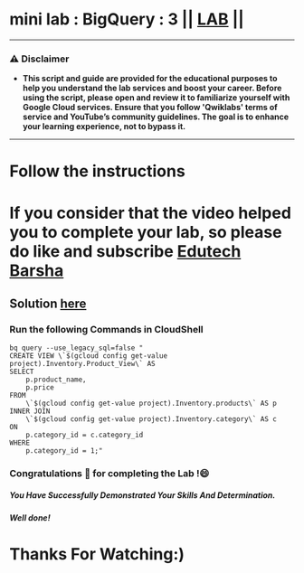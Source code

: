 # mini lab : BigQuery : 3 || [LAB](https://www.cloudskillsboost.google/focuses/1774?parent=catalog) ||
---
### ⚠️ Disclaimer
- **This script and guide are provided for  the educational purposes to help you understand the lab services and boost your career. Before using the script, please open and review it to familiarize yourself with Google Cloud services. Ensure that you follow 'Qwiklabs' terms of service and YouTube’s community guidelines. The goal is to enhance your learning experience, not to bypass it.**
---
# Follow the instructions

# If you consider that the video helped you to complete your lab, so please do like and subscribe [Edutech Barsha](https://www.youtube.com/@edutechbarsha)
## Solution [here](https://youtu.be/2MtpsN8tRvo)

### Run the following Commands in CloudShell

```
bq query --use_legacy_sql=false "
CREATE VIEW \`$(gcloud config get-value project).Inventory.Product_View\` AS
SELECT 
    p.product_name, 
    p.price
FROM 
    \`$(gcloud config get-value project).Inventory.products\` AS p
INNER JOIN 
    \`$(gcloud config get-value project).Inventory.category\` AS c
ON 
    p.category_id = c.category_id
WHERE 
    p.category_id = 1;"
```

### Congratulations 🎉 for completing the Lab !😄

##### *You Have Successfully Demonstrated Your Skills And Determination.*

#### *Well done!*

# Thanks For Watching:)

